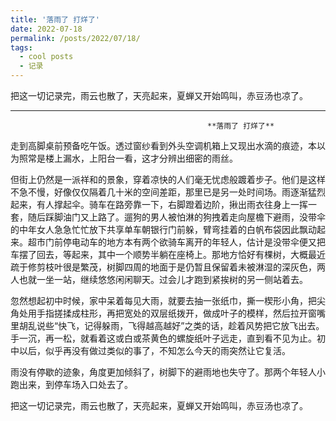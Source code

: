 ```yaml
---
title: '落雨了 打烊了'
date: 2022-07-18
permalink: /posts/2022/07/18/
tags:
  - cool posts
  - 记录
---
```

把这一切记录完，雨云也散了，天亮起来，夏蝉又开始鸣叫，赤豆汤也凉了。

---
                                                **落雨了 打烊了**
                                                
  走到高脚桌前预备吃午饭。透过窗纱看到外头空调机箱上又现出水滴的痕迹，本以为照常是楼上漏水，上阳台一看，这才分辨出细密的雨丝。
  
  但街上仍然是一派祥和的景象，穿着凉快的人们毫无忧虑般踱着步子。他们是这样不急不慢，好像仅仅隔着几十米的空间差距，那里已是另一处时间场。雨逐渐猛烈起来，有人撑起伞。骑车在路旁靠一下，右脚蹬着边阶，揪出雨衣往身上一挥一套，随后踩脚油门又上路了。遛狗的男人被怕淋的狗拽着走向屋檐下避雨，没带伞的中年女人急急忙忙放下共享单车朝银行门前躲，臂弯挂着的白帆布袋因此飘动起来。超市门前停电动车的地方本有两个欲骑车离开的年轻人，估计是没带伞便又把车摆了回去，等起来，其中一个顺势半躺在座椅上。那地方恰好有棵树，大概最近疏于修剪枝叶很是繁茂，树脚四周的地面于是仍暂且保留着未被淋湿的深灰色，两人也就一坐一站，继续悠悠闲闲聊天。过会儿才跑到紧挨树的另一侧站着去。
  
  忽然想起初中时候，家中呆着每见大雨，就要去抽一张纸巾，撕一楔形小角，把尖角处用手指搓揉成柱形，再把宽处的双层纸拨开，做成叶子的模样，然后拉开窗嘴里胡乱说些“快飞，记得躲雨，飞得越高越好”之类的话，趁着风势把它放飞出去。手一沉，再一松，就看着这或白或茶黄色的螺旋纸叶子远走，直到看不见为止。初中以后，似乎再没有做过类似的事了，不知怎么今天的雨突然让它复活。
  
  雨没有停歇的迹象，角度更加倾斜了，树脚下的避雨地也失守了。那两个年轻人小跑出来，到停车场入口处去了。
  
  把这一切记录完，雨云也散了，天亮起来，夏蝉又开始鸣叫，赤豆汤也凉了。
